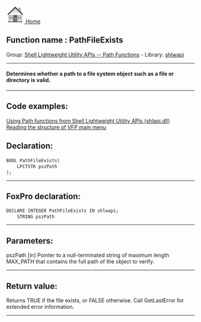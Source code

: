 [<img src="../../images/home.png"> Home ](https://github.com/VFPX/Win32API)  

## Function name : PathFileExists
Group: [Shell Lightweight Utility APIs -- Path Functions](../../functions_group.md#Shell_Lightweight_Utility_APIs_--_Path_Functions)  -  Library: [shlwapi](../../libraries.md#shlwapi)  
***  


#### Determines whether a path to a file system object such as a file or directory is valid.
***  


## Code examples:
[Using Path functions from Shell Lightweight Utility APIs (shlapi.dll)](../../samples/sample_178.md)  
[Reading the structure of VFP main menu](../../samples/sample_337.md)  

## Declaration:
```foxpro  
BOOL PathFileExists(
    LPCTSTR pszPath
);  
```  
***  


## FoxPro declaration:
```foxpro  
DECLARE INTEGER PathFileExists IN shlwapi;
	STRING pszPath  
```  
***  


## Parameters:
pszPath 
[in] Pointer to a null-terminated string of maximum length MAX_PATH that contains the full path of the object to verify.  
***  


## Return value:
Returns TRUE if the file exists, or FALSE otherwise. Call GetLastError for extended error information.  
***  

